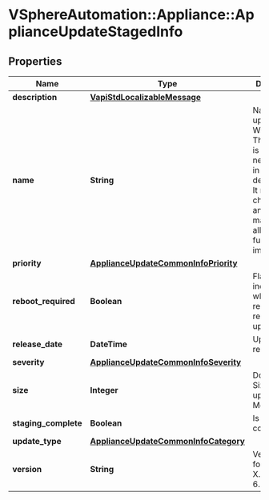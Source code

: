 # VSphereAutomation::Appliance::ApplianceUpdateStagedInfo

## Properties
Name | Type | Description | Notes
------------ | ------------- | ------------- | -------------
**description** | [**VapiStdLocalizableMessage**](VapiStdLocalizableMessage.md) |  | 
**name** | **String** | Name of the update. Warning: This attribute is part of a new feature in development. It may be changed at any time and may not have all supported functionality implemented. | [optional] 
**priority** | [**ApplianceUpdateCommonInfoPriority**](ApplianceUpdateCommonInfoPriority.md) |  | 
**reboot_required** | **Boolean** | Flag indicating whether reboot is required after update. | 
**release_date** | **DateTime** | Update release date. | 
**severity** | [**ApplianceUpdateCommonInfoSeverity**](ApplianceUpdateCommonInfoSeverity.md) |  | 
**size** | **Integer** | Download Size of update in Megabytes. | 
**staging_complete** | **Boolean** | Is staging complete | 
**update_type** | [**ApplianceUpdateCommonInfoCategory**](ApplianceUpdateCommonInfoCategory.md) |  | 
**version** | **String** | Version in form of X.Y.Z.P. e.g. 6.5.1.5400 | 


